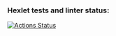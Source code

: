 ### Hexlet tests and linter status:
[![Actions Status](https://github.com/WisdomQuest/frontend-project-12/actions/workflows/hexlet-check.yml/badge.svg)](https://github.com/WisdomQuest/frontend-project-12/actions)